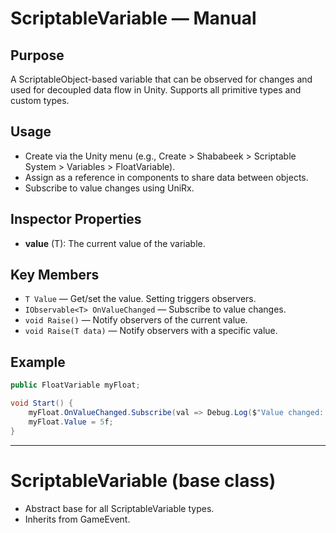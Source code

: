 # ScriptableVariable<T> — Manual

## Purpose
A ScriptableObject-based variable that can be observed for changes and used for decoupled data flow in Unity. Supports all primitive types and custom types.

## Usage
- Create via the Unity menu (e.g., Create > Shababeek > Scriptable System > Variables > FloatVariable).
- Assign as a reference in components to share data between objects.
- Subscribe to value changes using UniRx.

## Inspector Properties
- **value** (T): The current value of the variable.

## Key Members
- `T Value` — Get/set the value. Setting triggers observers.
- `IObservable<T> OnValueChanged` — Subscribe to value changes.
- `void Raise()` — Notify observers of the current value.
- `void Raise(T data)` — Notify observers with a specific value.

## Example
```csharp
public FloatVariable myFloat;

void Start() {
    myFloat.OnValueChanged.Subscribe(val => Debug.Log($"Value changed: {val}"));
    myFloat.Value = 5f;
}
```

---

# ScriptableVariable (base class)

- Abstract base for all ScriptableVariable<T> types.
- Inherits from GameEvent. 